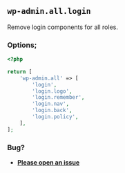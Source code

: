 ## `wp-admin.all.login`

Remove login components for all roles.

### Options;

```php
<?php

return [
	'wp-admin.all' => [
		'login',
		'login.logo',
		'login.remember',
		'login.nav',
		'login.back',
		'login.policy',
	],
];
```

### Bug?

- **[Please open an issue](https://github.com/darrenjacoby/intervention/issues/new?title=[wp-admin.login]&labels=bug&assignees=darrenjacoby)**
